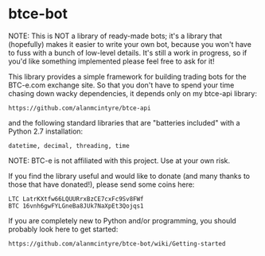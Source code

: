btce-bot
========

NOTE: This is NOT a library of ready-made bots; it's a library that (hopefully)
makes it easier to write your own bot, because you won't have to fuss with
a bunch of low-level details.  It's still a work in progress, so if you'd
like something implemented please feel free to ask for it!

This library provides a simple framework for building trading bots for the 
BTC-e.com exchange site.  So that you don't have to spend your time chasing
down wacky dependencies, it depends only on my btce-api library:

    https://github.com/alanmcintyre/btce-api
    
and the following standard libraries that are "batteries included" with a
Python 2.7 installation: 

    datetime, decimal, threading, time

NOTE: BTC-e is not affiliated with this project.  Use at your own risk.

If you find the library useful and would like to donate (and many thanks to 
those that have donated!), please send some coins here:

    LTC LatrKXtfw66LQUURrxBzCE7cxFc9Sv8FWf
    BTC 16vnh6gwFYLGneBa8JUk7NaXpEt3Qojqs1

If you are completely new to Python and/or programming, you should probably
look here to get started:

    https://github.com/alanmcintyre/btce-bot/wiki/Getting-started

